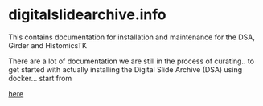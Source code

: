 # digitalslidearchive.info
This contains documentation for installation and maintenance for the DSA, Girder and HistomicsTK

There are a lot of documentation we are still in the process of curating.. to get started with actually installing the Digital Slide Archive (DSA) using docker... start from 

[here](https://github.com/DigitalSlideArchive/digitalslidearchive.info/blob/master/DSA_Girder_Installation/DSA_Installation.md)
